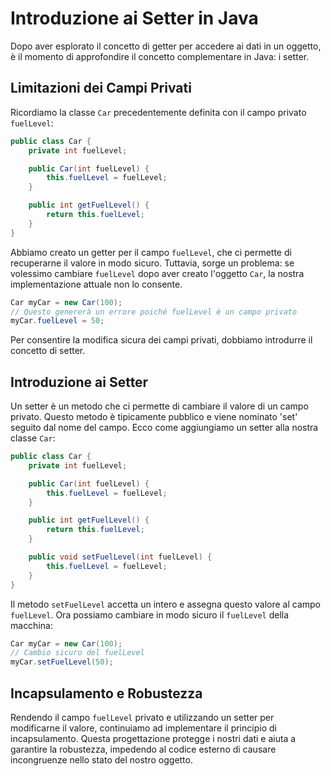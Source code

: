 # Introduzione ai Setter in Java

Dopo aver esplorato il concetto di getter per accedere ai dati in un oggetto, è il momento di approfondire il concetto complementare in Java: i setter.

## Limitazioni dei Campi Privati
Ricordiamo la classe `Car` precedentemente definita con il campo privato `fuelLevel`:

```java
public class Car {
    private int fuelLevel;

    public Car(int fuelLevel) {
        this.fuelLevel = fuelLevel;
    }

    public int getFuelLevel() {
        return this.fuelLevel;
    }
}
```

Abbiamo creato un getter per il campo `fuelLevel`, che ci permette di recuperarne il valore in modo sicuro. Tuttavia, sorge un problema: se volessimo cambiare `fuelLevel` dopo aver creato l'oggetto `Car`, la nostra implementazione attuale non lo consente.

```java
Car myCar = new Car(100);
// Questo genererà un errore poiché fuelLevel è un campo privato
myCar.fuelLevel = 50;
```

Per consentire la modifica sicura dei campi privati, dobbiamo introdurre il concetto di setter.

## Introduzione ai Setter
Un setter è un metodo che ci permette di cambiare il valore di un campo privato. Questo metodo è tipicamente pubblico e viene nominato 'set' seguito dal nome del campo. Ecco come aggiungiamo un setter alla nostra classe `Car`:

```java
public class Car {
    private int fuelLevel;

    public Car(int fuelLevel) {
        this.fuelLevel = fuelLevel;
    }

    public int getFuelLevel() {
        return this.fuelLevel;
    }

    public void setFuelLevel(int fuelLevel) {
        this.fuelLevel = fuelLevel;
    }
}
```

Il metodo `setFuelLevel` accetta un intero e assegna questo valore al campo `fuelLevel`. Ora possiamo cambiare in modo sicuro il `fuelLevel` della macchina:

```java
Car myCar = new Car(100);
// Cambio sicuro del fuelLevel
myCar.setFuelLevel(50);
```

## Incapsulamento e Robustezza
Rendendo il campo `fuelLevel` privato e utilizzando un setter per modificarne il valore, continuiamo ad implementare il principio di incapsulamento. Questa progettazione protegge i nostri dati e aiuta a garantire la robustezza, impedendo al codice esterno di causare incongruenze nello stato del nostro oggetto.
